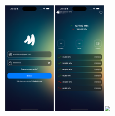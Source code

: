 <img src="Simulator Screenshot - iPhone 15 Pro Max - 2024-09-02 at 20.53.20.png" width="160">  <img src="Simulator Screenshot - iPhone 15 Pro Max - 2024-09-02 at 20.53.28.png" width="160">  <img src="Screenshot/Screenshot_20231113-161256_Animal.jpg" width="160">

